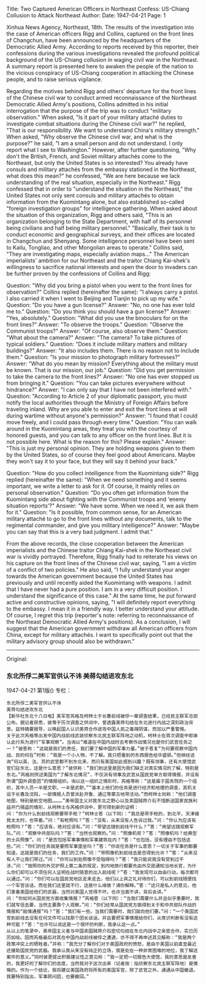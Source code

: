 Title: Two Captured American Officers in Northeast Confess: US-Chiang Collusion to Attack Northeast
Author:
Date: 1947-04-21
Page: 1

Xinhua News Agency, Northeast, 18th. The results of the investigation into the case of American officers Rigg and Collins, captured on the front lines of Changchun, have been announced by the headquarters of the Democratic Allied Army. According to reports received by this reporter, their confessions during the various investigations revealed the profound political background of the US-Chiang collusion in waging civil war in the Northeast. A summary report is presented here to awaken the people of the nation to the vicious conspiracy of US-Chiang cooperation in attacking the Chinese people, and to raise serious vigilance.

Regarding the motives behind Rigg and others’ departure for the front lines of the Chinese civil war to conduct armed reconnaissance of the Northeast Democratic Allied Army's positions, Collins admitted in his initial interrogation that the purpose of the trip was to conduct "military observation." When asked, "Is it part of your military attaché duties to investigate combat situations during the Chinese civil war?" he replied, "That is our responsibility. We want to understand China's military strength." When asked, "Why observe the Chinese civil war, and what is the purpose?" he said, "I am a small person and do not understand. I only report what I see to Washington." However, after further questioning, "Why don't the British, French, and Soviet military attachés come to the Northeast, but only the United States is so interested? You already have consuls and military attachés from the embassy stationed in the Northeast, what does this mean?" he confessed, "We are here because we lack understanding of the real situation, especially in the Northeast." Rigg confessed that in order to "understand the situation in the Northeast," the United States not only sent consuls and military attachés to obtain information from the Kuomintang alone, but also established so-called "foreign investigation groups" for intelligence gathering. When asked about the situation of this organization, Rigg and others said, "This is an organization belonging to the State Department, with half of its personnel being civilians and half being military personnel." "Basically, their task is to conduct economic and geographical surveys, and their offices are located in Changchun and Shenyang. Some intelligence personnel have been sent to Kailu, Tongliao, and other Mongolian areas to operate." Collins said, "They are investigating maps, especially aviation maps..." The American imperialists' ambition for our Northeast and the traitor Chiang Kai-shek's willingness to sacrifice national interests and open the door to invaders can be further proven by the confessions of Collins and Rigg:

Question: "Why did you bring a pistol when you went to the front lines for observation?" Collins replied (hereinafter the same): "I always carry a pistol. I also carried it when I went to Beijing and Tianjin to pick up my wife." Question: "Do you have a gun license?" Answer: "No, no one has ever told me to." Question: "Do you think you should have a gun license?" Answer: "Yes, absolutely." Question: "What did you use the binoculars for on the front lines?" Answer: "To observe the troops." Question: "Observe the Communist troops?" Answer: "Of course, also observe them." Question: "What about the camera?" Answer: "The camera? To take pictures of typical soldiers." Question: "Does it include military matters and military buildings?" Answer: "It also includes them. There is no reason not to include them." Question: "Is your mission to photograph military fortresses?" Answer: "What do you mean by mission? Everything about the military must be known. That is our mission, our job." Question: "Did you get permission to take the camera to the front lines?" Answer: "No one has ever stopped us from bringing it." Question: "You can take pictures everywhere without hindrance?" Answer: "I can only say that I have not been interfered with." Question: "According to Article 2 of your diplomatic passport, you must notify the local authorities through the Ministry of Foreign Affairs before traveling inland. Why are you able to enter and exit the front lines at will during wartime without anyone's permission?" Answer: "I found that I could move freely, and I could pass through every time." Question: "You can walk around in the Kuomintang areas, they treat you with the courtesy of honored guests, and you can talk to any officer on the front lines. But it is not possible here. What is the reason for this? Please explain." Answer: "This is just my personal opinion. They are holding weapons given to them by the United States, so of course they feel good about Americans. Maybe they won't say it to your face, but they will say it behind your back."

Question: "How do you collect intelligence from the Kuomintang side?" Rigg replied (hereinafter the same): "When we need something and it seems important, we write a letter to ask for it. Of course, it mainly relies on personal observation." Question: "Do you often get information from the Kuomintang side about fighting with the Communist troops and 'enemy situation reports'?" Answer: "We have some. When we need it, we ask them for it." Question: "Is it possible, from common sense, for an American military attaché to go to the front lines without any documents, talk to the regimental commander, and give you military intelligence?" Answer: "Maybe you can say that this is a very bad judgment. I admit that."

From the above records, the close cooperation between the American imperialists and the Chinese traitor Chiang Kai-shek in the Northeast civil war is vividly portrayed. Therefore, Rigg finally had to reiterate his views on his capture on the front lines of the Chinese civil war, saying, "I am a victim of a conflict of two policies." He also said, "I fully understand your anger towards the American government because the United States has previously and until recently aided the Kuomintang with weapons. I admit that I have never had a pure position. I am in a very difficult position. I understand the significance of this case." At the same time, he put forward active and constructive opinions, saying, "I will definitely report everything to the embassy. I mean it in a friendly way. I better understand your attitude. Of course, I regret this trip (reporter's note: referring to reconnaissance of the Northeast Democratic Allied Army's positions). As a conclusion, I will suggest that the American government withdraw all American officers from China, except for military attachés. I want to specifically point out that the military advisory group should also be withdrawn."



<hr /> 

Original: 


### 东北所俘二美军官供认不讳  美蒋勾结进攻东北

1947-04-21
第1版()
专栏：

    东北所俘二美军官供认不讳
    美蒋勾结进攻东北
    【新华社东北十八日电】美军官芮格及柯林士于长春前线被俘一案调查结果，已经民主联军总部公布。据记者获悉，彼等于历次调查之供词中，曾透露美蒋勾结在东北进行内战之深刻政治背景。兹特摘要报导，以唤起国人认识美蒋合作进攻中国人民之毒辣阴谋，而加以严重警惕。
    关于此次芮格等出发中国内战前线武装侦察东北民主联军阵地之动机，柯林士在首次调查中即承认此行系为进行“军事观察”。当询以“难道在中国内战时去考察作战情况也是你们武官任务之一？”彼答称：“这就是我们的责任，我们要了解中国的军事力量。”彼于答复“为何要观察中国内战、目的何在”时称：“我是一个小人物，不了解。我只把看到的东西报告给华盛顿。”但继经诘询“何以英、法、苏的武官都不到东北来，而只有美国如此感到兴趣？既有领事，还有大使馆武官们驻东北，这是什么意思？”彼供称：“我们到这里是因为我们缺乏对真实情况的了解，特别是东北。”芮格则供述美国为“了解东北情况”，不仅派有领事及武官从国民党单方取得情报，并设有所谓“国外调查团”的情报组织。询以这一组织之情形时，芮格等称：“这是属于国务院的一个组织，其中人员一半是文职，一半是武职。”“基本上他们的任务是进行经济和地理的调查，其机关设于长春及沈阳，一部情报人员曾派赴开鲁、通辽等蒙古地带活动。”而柯林士则称：“他们调查地图，特别是航空地图………。”美帝国主义对我东北之野心以及卖国贼蒋介石不惜断送国家民族利益开门揖盗的情形，从柯林士与芮格供词中，更可得到新的证明：
    问：“你为什么到前线观察要带手枪？”柯林士答（以下同）：“我总是带手枪的，到北平、天津接我太太时，也带着。”问：“有枪照吗？”答：“没有，从来没有人告诉过我。”问：“你认为应该有枪照吗？”答：“应该有，绝对应该有。”问：“带望远镜到前线干什么？”答：“用望远镜观察军队。”问：“观察中共部队吗？”答：“当然也观察的。”问：“照像机呢？”答：“照像机吗？给典型的士兵照像”。问：“是否包括军事事情和军事建筑在内？”答：“也包括，没有理由不包括这些。”问：“你们的任务就是要照军事堡垒吗？”答：“你说任务是什么意思？一切关于军事的都要知道，这就是我们的任务，我们的工作。”问：“带照像机到前线去是否得到允许？”答：“从来没有人不让我们带过。”问：“你可以到处照像不受阻碍吗？”答：“我只能说我没有受到过干涉。”问：“按照你的外交护照上第二条的规定，到内地旅行都要先由外交部通知当地长官，为什么你们却可以不须任何人证明在战时随意的出入前线呢？”答：“我发现可以自由行动，每次都可以通过。”问：“你们可以在国民党地区走来走去，他们以上宾之礼对待你们，可以到前线随便找一个军官谈话，而在我们这里就不行，这是什么缘故？请你解释。”答：“这只是私人的意见，他们拿着美国给他们的武器，当然对美国人觉得不坏。也许当面不讲，背后会讲。”
    问：“你如何从国民党方面收集情报？”芮格答（以下同）：“当我们需要什么并且似乎重要时，我们就写信去要，当然主要靠个人观察。”问：“你们经常从国民党方面得到关于和中共部队作战的情报和“敌情通报”吗？”答：“我们有一些。当我们需要时，我们就向他们要。”问：“一个美国武官到前线去没有任何文件可以找那个团长谈话，并且要把军事情报给你们，从常识判断有没有这种可能？”答：“也许可以说这是一个很坏的判断，我承认这一点。”
    从以上的笔录中，美帝国主义者与中国卖国贼蒋介石密切勾结在东北内战中之亲密合作，实已历历如绘。因而芮格最后对其在中国内战前线被俘之遭遇，亦不得不再申述其见解称：“我是两个政策冲突上的牺牲者。”并称：“我充分了解你们对于美国政府的愤怒，是由于美国以前直至最近还援助国民党的武器。我承认我从来没有纯正的立场，我是处在一种非常困难的地位，我了解这案件的意义。”同时彼更提出积极建议性之意见称：“我一定把一切报告大使馆，我的意思是友善的，我更好的了解你们的态度，当然我对于这次出来（记者按：指侦察东北民主联军阵地）是懊悔的。作为一个结论，我将建议美国政府将所有的美国军官，除了武官之外，通通从中国撤退。我要特别指出，军事顾问团，也要撤回。”
